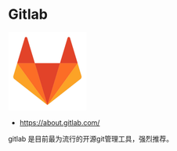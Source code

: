 # Gitlab

![](images/gitlab_logo.png)

- https://about.gitlab.com/

gitlab 是目前最为流行的开源git管理工具，强烈推荐。

